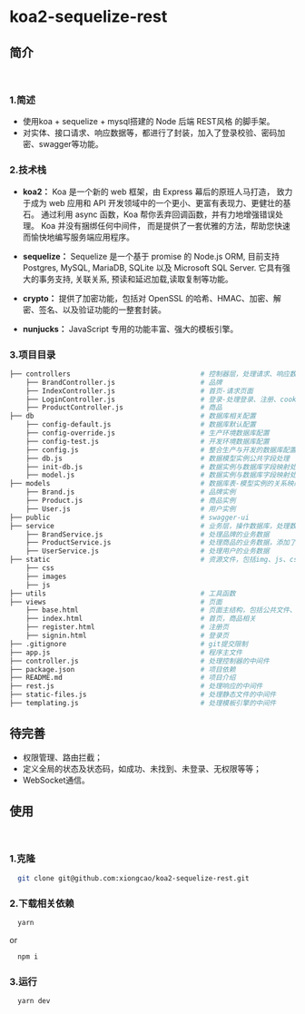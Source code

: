 # koa2-sequelize-rest

## 简介
<br/> 

### 1.简述
- 使用koa + sequelize + mysql搭建的 Node 后端 REST风格 的脚手架。
- 对实体、接口请求、响应数据等，都进行了封装，加入了登录校验、密码加密、swagger等功能。

### 2.技术栈
- **koa2：** Koa 是一个新的 web 框架，由 Express 幕后的原班人马打造， 致力于成为 web 应用和 API 开发领域中的一个更小、更富有表现力、更健壮的基石。 通过利用 async 函数，Koa 帮你丢弃回调函数，并有力地增强错误处理。 Koa 并没有捆绑任何中间件， 而是提供了一套优雅的方法，帮助您快速而愉快地编写服务端应用程序。

- **sequelize：**  Sequelize 是一个基于 promise 的 Node.js ORM, 目前支持 Postgres, MySQL, MariaDB, SQLite 以及 Microsoft SQL Server. 它具有强大的事务支持, 关联关系, 预读和延迟加载,读取复制等功能。

- **crypto：** 提供了加密功能，包括对 OpenSSL 的哈希、HMAC、加密、解密、签名、以及验证功能的一整套封装。

- **nunjucks：** JavaScript 专用的功能丰富、强大的模板引擎。

### 3.项目目录
```bash
├── controllers                                # 控制器层，处理请求、响应数据
    ├── BrandController.js                     # 品牌
    ├── IndexController.js                     # 首页-请求页面
    ├── LoginController.js                     # 登录-处理登录、注册、cookies、session
    ├── ProductController.js                   # 商品
├── db                                         # 数据库相关配置
    ├── config-default.js                      # 数据库默认配置
    ├── config-override.js                     # 生产环境数据库配置
    ├── config-test.js                         # 开发环境数据库配置
    ├── config.js                              # 整合生产与开发的数据库配置
    ├── db.js                                  # 数据模型实例公共字段处理
    ├── init-db.js                             # 数据实例与数据库字段映射处理
    ├── model.js                               # 数据实例与数据库字段映射处理
├── models                                     # 数据库表-模型实例的关系映射
    ├── Brand.js                               # 品牌实例
    ├── Product.js                             # 商品实例
    ├── User.js                                # 用户实例
├── public                                     # swagger-ui
├── service                                    # 业务层，操作数据库，处理数据
    ├── BrandService.js                        # 处理品牌的业务数据
    ├── ProductService.js                      # 处理商品的业务数据，添加了联表查询、自定义sql语句的例子
    ├── UserService.js                         # 处理用户的业务数据
├── static                                     # 资源文件，包括img、js、css、icon静态文件
    ├── css
    ├── images
    ├── js
├── utils                                      # 工具函数
├── views                                      # 页面
    ├── base.html                              # 页面主结构，包括公共文件、头部、尾部，其他页面只需继承此页面即可
    ├── index.html                             # 首页，商品相关
    ├── register.html                          # 注册页
    ├── signin.html                            # 登录页
├── .gitignore                                 # git提交限制
├── app.js                                     # 程序主文件
├── controller.js                              # 处理控制器的中间件
├── package.json                               # 项目依赖
├── README.md                                  # 项目介绍
├── rest.js                                    # 处理响应的中间件
├── static-files.js                            # 处理静态文件的中间件
├── templating.js                              # 处理模板引擎的中间件
```
 
 ## 待完善
 - 权限管理、路由拦截；
 - 定义全局的状态及状态码，如成功、未找到、未登录、无权限等等；
 - WebSocket通信。

## 使用
<br/>

### 1.克隆

``` bash
  git clone git@github.com:xiongcao/koa2-sequelize-rest.git
```

### 2.下载相关依赖

``` bash
  yarn
```

or

``` bash
  npm i
```
### 3.运行

``` bash
  yarn dev
```
